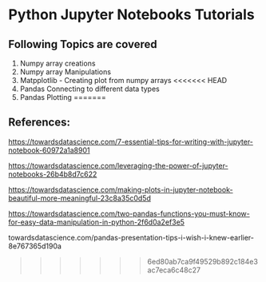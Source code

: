 # Python Jupyter Notebooks Tutorials

## Following Topics are covered

 1. Numpy array creations
 2. Numpy array Manipulations
 3. Matpplotlib - Creating plot from numpy arrays
<<<<<<< HEAD
 4. Pandas Connecting to different data types
 5. Pandas Plotting
=======
 
 
 ## References:
 
 https://towardsdatascience.com/7-essential-tips-for-writing-with-jupyter-notebook-60972a1a8901
 
 
 https://towardsdatascience.com/leveraging-the-power-of-jupyter-notebooks-26b4b8d7c622
 
 https://towardsdatascience.com/making-plots-in-jupyter-notebook-beautiful-more-meaningful-23c8a35c0d5d
 
 https://towardsdatascience.com/two-pandas-functions-you-must-know-for-easy-data-manipulation-in-python-2f6d0a2ef3e5
 
towardsdatascience.com/pandas-presentation-tips-i-wish-i-knew-earlier-8e767365d190a
>>>>>>> 6ed80ab7ca9f49529b892c184e3ac7eca6c48c27
